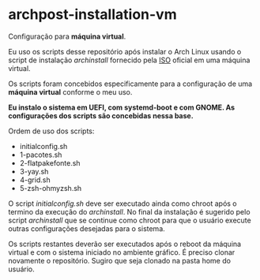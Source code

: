 # archpost-installation-vm

Configuração para **máquina virtual**.

Eu uso os scripts desse repositório após instalar o Arch Linux usando o script de instalação *archinstall* fornecido pela [ISO](https://archlinux.org/download/) oficial em uma máquina virtual.

Os scripts foram concebidos especificamente para a configuração de uma **máquina virtual** conforme o meu uso. 

**Eu instalo o sistema em UEFI, com systemd-boot e com GNOME. As configurações dos scripts são concebidas nessa base.**

Ordem de uso dos scripts:

- initialconfig.sh
- 1-pacotes.sh
- 2-flatpakefonte.sh
- 3-yay.sh
- 4-grid.sh
- 5-zsh-ohmyzsh.sh

O script *initialconfig.sh* deve ser executado ainda como chroot após o termino da execução do *archinstall*. No final da instalação é sugerido pelo script *archinstall* que se continue como chroot para que o usuário execute outras configurações desejadas para o sistema.

Os scripts restantes deverão ser executados após o reboot da máquina virtual e com o sistema iniciado no ambiente gráfico. É preciso clonar novamente o repositório. Sugiro que seja clonado na pasta home do usuário.
